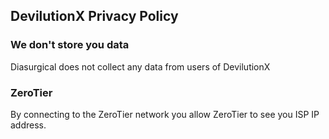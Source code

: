 ## DevilutionX Privacy Policy

### We don't store you data

Diasurgical does not collect any data from users of DevilutionX

### ZeroTier

By connecting to the ZeroTier network you allow ZeroTier to see you ISP IP address.

